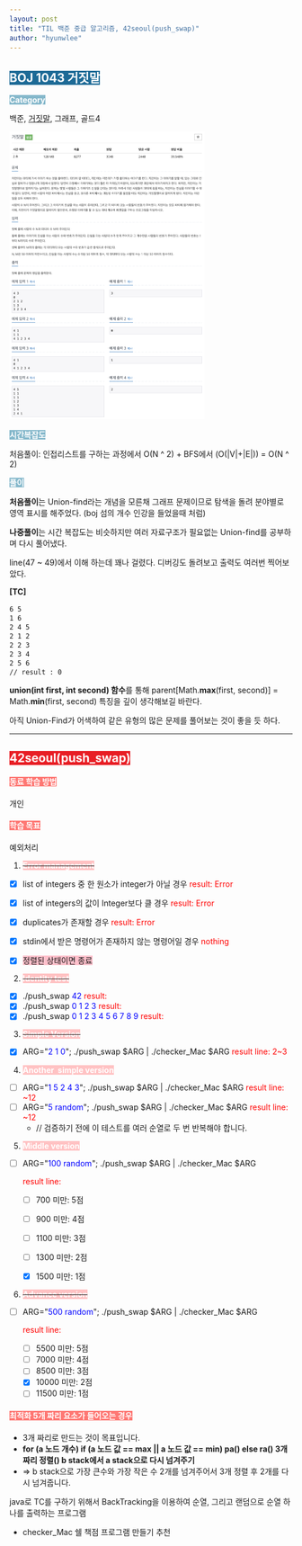 ```yaml
---
layout: post
title: "TIL 백준 중급 알고리즘, 42seoul(push_swap)"
author: "hyunwlee"
---
```


## <span style="background-color:#1D6A96; color:white">BOJ 1043 거짓말</span>

<span style="background-color:#85B8CB; color:white"><strong> Category</strong></span>

백준, [거짓말](https://www.acmicpc.net/problem/1043), 그래프, 골드4

<img src="https://github.com/hyunwlee-dev/TIL/blob/7a769999c3840f51a7cc4b3c91f0a280b4382f04/images/lie.png?raw=true" style="zoom:50%;" />  



<span style="background-color:#85B8CB; color:white"><strong>시간복잡도</strong></span>

처음풀이: 인접리스트를 구하는 과정에서 O(N ^ 2) + BFS에서 (O(|V|+|E|)) = O(N ^ 2)



<span style="background-color:#85B8CB; color:white"><strong>풀이</strong></span>

<strong>처음풀이</strong>는 Union-find라는 개념을 모른채 그래프 문제이므로 탐색을 돌려 분야별로 영역 표시를 해주었다. (boj 섬의 개수 인강을 들었을때 처럼)

<script src="https://gist.github.com/hyunwlee-dev/6e6914dc3ac4b19cc222de4910ccd307.js"></script>



<strong>나중풀이</strong>는 시간 복잡도는 비슷하지만 여러 자료구조가 필요없는 Union-find를 공부하며 다시 풀어냈다.

line(47 ~ 49)에서 이해 하는데 꽤나 걸렸다. 디버깅도 돌려보고 출력도 여러번 찍어보았다.

<strong>[TC]</strong>

```
6 5
1 6
2 4 5
2 1 2
2 2 3
2 3 4
2 5 6
// result : 0
```

<strong>union(int first, int second) 함수</strong>를 통해 parent[Math.<strong>max</strong>(first, second)] = Math.<strong>min</strong>(first, second)  특징을 깊이 생각해보길 바란다.

<script src="https://gist.github.com/hyunwlee-dev/d6adcd3e11d7b2d02961973d513f85dc.js"></script>

아직 Union-Find가 어색하여 같은 유형의 많은 문제를 풀어보는 것이 좋을 듯 하다.

---

## <span style="background-color:#E81E25; color:white">42seoul(push_swap)</span>

#### <span style="background-color:#FE7773; color:white">동료 학습 방법</span>

개인

#### <span style="background-color:#FE7773; color:white">학습 목표</span>

예외처리

1. ~~<span style="background-color:#FFC2C3; color:white"><strong>Error management</strong></span>~~

- [x] list of integers 중 한 원소가 integer가 아닐 경우 <span style="color:red">result: Error</span>
- [x] list of integers의 값이 Integer보다 클 경우 <span style="color:red">result: Error</span>
- [x] duplicates가 존재할 경우 <span style="color:red">result: Error</span>
- [x] stdin에서 받은 명령어가 존재하지 않는 명령어일 경우 <span style="color:red">nothing</span>

- [x] <span style="background:pink">정렬된 상태이면 종료</span>

2. ~~<span style="background-color:#FFC2C3; color:white"><strong>Identity test</strong></span>~~

- [x] ./push_swap <span style="color:blue">42</span> <span style="color:red">result:</span>
- [x] ./push_swap <span style="color:blue">0 1 2 3</span> <span style="color:red">result: </span>
- [x] ./push_swap <span style="color:blue">0 1 2 3 4 5 6 7 8 9</span> <span style="color:red">result: </span>

3. ~~<span style="background-color:#FFC2C3; color:white"><strong>Simple Version</strong></span>~~

- [x] ARG="<span style="color:blue">2 1 0</span>"; ./push_swap $ARG | ./checker_Mac $ARG <span style="color:red">result line: 2~3</span>

4. <strong><span style="background-color:#FFC2C3; color:white"><strong>Another  simple version</strong></span></strong>

- [ ] ARG="<span style="color:blue">1 5 2 4 3</span>"; ./push_swap $ARG | ./checker_Mac $ARG <span style="color:red">result line: ~12</span>
- [ ] ARG="<span style="color:blue">5 random</span>"; ./push_swap $ARG | ./checker_Mac $ARG <span style="color:red">result line: ~12</span> 
  - // 검증하기 전에 이 테스트를 여러 순열로 두 번 반복해야 합니다.

5. <span style="background-color:#FFC2C3; color:white"><strong>Middle version</strong></span>

- [ ] ARG="<span style="color:blue">100 random</span>"; ./push_swap $ARG | ./checker_Mac $ARG 

  <span style="color:red">result line: </span>

  - [ ] 700 미만: 5점

  - [ ] 900 미만: 4점
  - [ ] 1100 미만: 3점
  - [ ] 1300 미만: 2점
  - [x] 1500 미만: 1점

6. ~~<span style="background-color:#FFC2C3; color:white"><strong>Advance version</strong></span>~~

- [ ] ARG="<span style="color:blue">500 random</span>"; ./push_swap $ARG | ./checker_Mac $ARG 

  <span style="color:red">result line: </span>

  - [ ] 5500 미만: 5점
  - [ ] 7000 미만: 4점
  - [ ] 8500 미만: 3점
  - [x] 10000 미만: 2점
  - [ ] 11500 미만: 1점

#### <span style="background-color:#FE7773; color:white">최적화 5개 짜리 요소가 들어오는 경우</span>

- 3개 짜리로 만드는 것이 목표입니다.
- <strong>for (a 노드 개수) if (a 노드 값 == max || a 노드 값 == min) pa() else ra() 3개짜리 정렬() b stack에서 a stack으로 다시 넘겨주기</strong>
- => b stack으로 가장 큰수와 가장 작은 수 2개를 넘겨주어서 3개 정렬 후 2개를 다시 넘겨줍니다.



java로 TC를 구하기 위해서 BackTracking을 이용하여 순열, 그리고 랜덤으로 순열 하나를 출력하는 프로그램

<script src="https://gist.github.com/hyunwlee-dev/fdd9d25890fe0bdb8189c32c30c3bc21.js"></script>

- checker_Mac 쉘 책점 프로그램 만들기 추천